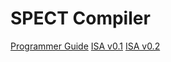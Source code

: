 # SPECT Compiler

[Programmer Guide](https://tropic-gitlab.corp.sldev.cz/internal/sw-design/ts-spect-compiler/-/jobs/artifacts/master/raw/public/spect_programmers_guide.pdf?job=pages)
[ISA v0.1](https://tropic-gitlab.corp.sldev.cz/internal/sw-design/ts-spect-compiler/-/jobs/artifacts/master/raw/public/isav0.1.pdf?job=pages)
[ISA v0.2](https://tropic-gitlab.corp.sldev.cz/internal/sw-design/ts-spect-compiler/-/jobs/artifacts/master/raw/public/isav0.2.pdf?job=pages)
